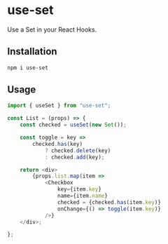 # use-set

Use a Set in your React Hooks.

## Installation

```bash
npm i use-set
```

## Usage

```JavaScript
import { useSet } from "use-set";

const List = (props) => {
	const checked = useSet(new Set());

	const toggle = key =>
		checked.has(key)
			? checked.delete(key)
			: checked.add(key);

	return <div>
		{props.list.map(item =>
			<Checkbox
				key={item.key}
				name={item.name}
				checked = {checked.has(item.key)}
				onChange={() => toggle(item.key)}
			/>}
	</div>;

};
```
